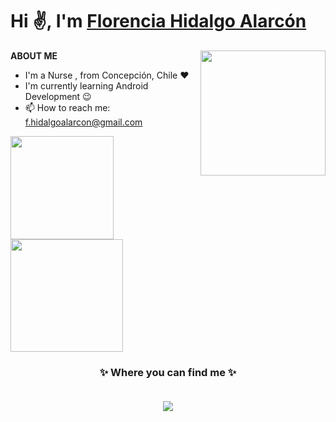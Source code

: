
<h1 align="left">Hi ✌️, I'm <a href="https://www.linkedin.com/in/florencia-hidalgo-83315a1ab/" target="_blank" rel="noopener noreferrer">Florencia Hidalgo Alarcón </a></h2>

**ABOUT ME**
<a href="https://github.com/Scariu">
 <img align='right' src='https://media1.giphy.com/media/gx54W1mSpeYMg/giphy.gif?cid=ecf05e47266jnol0jj3oaoidkjtenzq3ujhenxedx1d8gebx&ep=v1_gifs_search&rid=giphy.gif&ct=g' height=200></a></h2>
 
  - I'm a Nurse , from Concepción, Chile ❤️
  - I'm currently learning Android Development 😉
  - 📫 How to reach me: f.hidalgoalarcon@gmail.com


 

  <img height=165 align="center" src="https://github-readme-stats.vercel.app/api/top-langs/?username=Scariu&layout=compact" />
 
 <div>
  
  <img height=180 align="center" src="https://github-readme-stats.vercel.app/api?username=Scariu&show_icons=true&theme=dark" />


<h3 align="center">
✨ Where you can find me ✨
  <p align="center"><br/>
   <a href="https://www.linkedin.com/in/florencia-hidalgo-83315a1ab/">
        <img src="https://img.shields.io/badge/-LinkedIn-blue?style=flat-square&logo=linkedin" />
  </a>
</p>
</h1>


<!--
**Scariu/Scariu** is a ✨ _special_ ✨ repository because its `README.md` (this file) appears on your GitHub profile.

Here are some ideas to get you started:

- 🔭 I’m currently working on ...
- 🌱 I’m currently learning ...
- 👯 I’m looking to collaborate on ...
- 🤔 I’m looking for help with ...
- 💬 Ask me about ...
- 📫 How to reach me: ...
- 😄 Pronouns: ...
- ⚡ Fun fact: ...
-->
